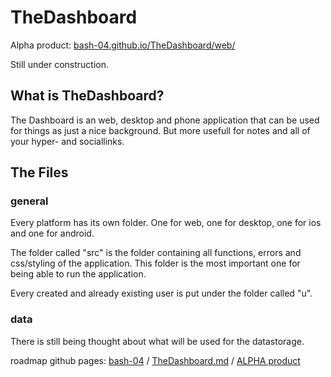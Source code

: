 # TheDashboard
Alpha product: <a href="https://bash-04.github.io/TheDashboard/web/">bash-04.github.io/TheDashboard/web/</a>
<p>
  Still under construction.
</p>

## What is TheDashboard?
<p>
  The Dashboard is an web, desktop and phone application that can be used for things as just a nice background. But more usefull for notes and all of your hyper- and sociallinks.
</p>

## The Files
<h3>general</h3>
<p>
  Every platform has its own folder. One for web, one for desktop, one for ios and one for android.
</p>
<p>
  The folder called "src" is the folder containing all functions, errors and css/styling of the application. This folder is the most important one for being able to run the application.
</p>
<p>
  Every created and already existing user is put under the folder called "u".
</p>

<h3>data</h3>
<p>
  There is still being thought about what will be used for the datastorage.
</p>

roadmap github pages:
<a href="https://bash-04.github.io">bash-04</a> / <a href="https://bash-04.github.io/TheDashboard">TheDashboard.md</a> / <a href="https://bash-04.github.io/TheDashboard/web/">ALPHA product</a>
